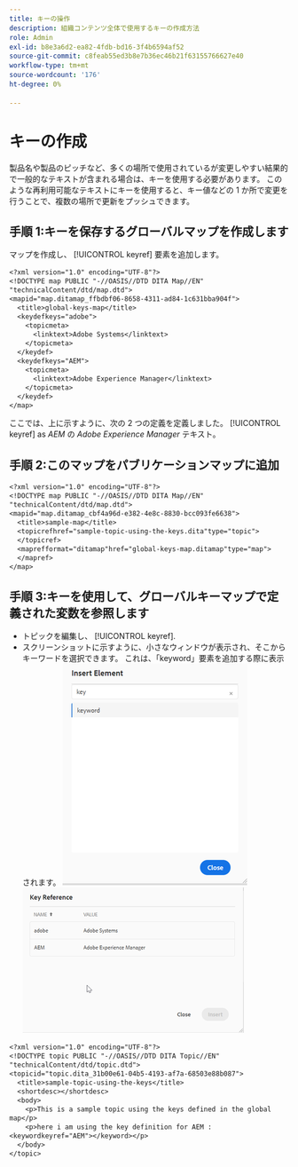 ```yaml
---
title: キーの操作
description: 組織コンテンツ全体で使用するキーの作成方法
role: Admin
exl-id: b8e3a6d2-ea82-4fdb-bd16-3f4b6594af52
source-git-commit: c8feab55ed3b8e7b36ec46b21f63155766627e40
workflow-type: tm+mt
source-wordcount: '176'
ht-degree: 0%

---
```


# キーの作成

製品名や製品のピッチなど、多くの場所で使用されているが変更しやすい結果的で一般的なテキストが含まれる場合は、キーを使用する必要があります。 このような再利用可能なテキストにキーを使用すると、キー値などの 1 か所で変更を行うことで、複数の場所で更新をプッシュできます。

## 手順 1:キーを保存するグローバルマップを作成します

マップを作成し、 [!UICONTROL keyref] 要素を追加します。

```
<?xml version="1.0" encoding="UTF-8"?>
<!DOCTYPE map PUBLIC "-//OASIS//DTD DITA Map//EN" "technicalContent/dtd/map.dtd">
<mapid="map.ditamap_ffbdbf06-8658-4311-ad84-1c631bba904f">
  <title>global-keys-map</title>
  <keydefkeys="adobe">
    <topicmeta>
      <linktext>Adobe Systems</linktext>
    </topicmeta>
  </keydef>
  <keydefkeys="AEM">
    <topicmeta>
      <linktext>Adobe Experience Manager</linktext>
    </topicmeta>
  </keydef>
</map>
```

ここでは、上に示すように、次の 2 つの定義を定義しました。 [!UICONTROL keyref] as _AEM_ の _Adobe Experience Manager_ テキスト。

## 手順 2:このマップをパブリケーションマップに追加

```
<?xml version="1.0" encoding="UTF-8"?>
<!DOCTYPE map PUBLIC "-//OASIS//DTD DITA Map//EN" "technicalContent/dtd/map.dtd">
<mapid="map.ditamap_cbf4a96d-e382-4e8c-8830-bcc093fe6638">
  <title>sample-map</title>
  <topicrefhref="sample-topic-using-the-keys.dita"type="topic">
  </topicref>
  <maprefformat="ditamap"href="global-keys-map.ditamap"type="map">
  </mapref>
</map>
```

## 手順 3:キーを使用して、グローバルキーマップで定義された変数を参照します

+ トピックを編集し、 [!UICONTROL keyref].
+ スクリーンショットに示すように、小さなウィンドウが表示され、そこからキーワードを選択できます。 これは、「keyword」要素を追加する際に表示されます。
   ![要素を挿入](assets/insert_element.png)
   ![キー参照](assets/key_ref.png)

```
<?xml version="1.0" encoding="UTF-8"?>
<!DOCTYPE topic PUBLIC "-//OASIS//DTD DITA Topic//EN" "technicalContent/dtd/topic.dtd">
<topicid="topic.dita_31b00e61-04b5-4193-af7a-68503e88b087">
  <title>sample-topic-using-the-keys</title>
  <shortdesc></shortdesc>
  <body>
    <p>This is a sample topic using the keys defined in the global map</p>
    <p>here i am using the key definition for AEM :<keywordkeyref="AEM"></keyword></p>
  </body>
</topic>
```
